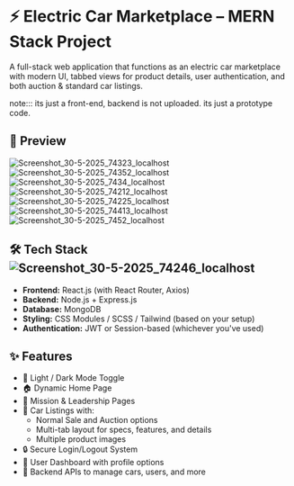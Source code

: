 # ⚡ Electric Car Marketplace – MERN Stack Project

A full-stack web application that functions as an electric car marketplace with modern UI, tabbed views for product details, user authentication, and both auction & standard car listings.


note::: its just a front-end, backend is not uploaded. its just a prototype code.

## 📸 Preview


![Screenshot_30-5-2025_74323_localhost](https://github.com/user-attachments/assets/fd6d8415-524c-4456-bbb6-f004be30bac5)![Screenshot_30-5-2025_74352_localhost](https://github.com/user-attachments/assets/8aefea47-aac7-4130-939f-a1e35baed1fc)
![Screenshot_30-5-2025_7434_localhost](https://github.com/user-attachments/assets/3cecdd1b-ff5c-4530-851c-9163d57ecd36)
![Screenshot_30-5-2025_74212_localhost](https://github.com/user-attachments/assets/d3942358-dfb1-4ac5-ae58-a51abbb630f4)
![Screenshot_30-5-2025_74225_localhost](https://github.com/user-attachments/assets/3c426d64-0b2f-4a7d-9bdd-f84eb5c879f8)
![Screenshot_30-5-2025_74413_localhost](https://github.com/user-attachments/assets/c2bd1eb9-af61-4473-901f-966145e6a8a4)
![Screenshot_30-5-2025_7452_localhost](https://github.com/user-attachments/assets/6c958107-16f9-4c41-bc47-304fe5fa0579)

## 🛠️ Tech Stack![Screenshot_30-5-2025_74246_localhost](https://github.com/user-attachments/assets/54ef9183-19d4-4d97-8ec1-dbd8b7d71e74)


- **Frontend:** React.js (with React Router, Axios)
- **Backend:** Node.js + Express.js
- **Database:** MongoDB
- **Styling:** CSS Modules / SCSS / Tailwind (based on your setup)
- **Authentication:** JWT or Session-based (whichever you've used)


## ✨ Features

- 🔄 Light / Dark Mode Toggle
- 🏠 Dynamic Home Page
- 🧾 Mission & Leadership Pages
- 🚗 Car Listings with:
  - Normal Sale and Auction options
  - Multi-tab layout for specs, features, and details
  - Multiple product images
- 🔒 Secure Login/Logout System
- 👤 User Dashboard with profile options
- 🔧 Backend APIs to manage cars, users, and more





